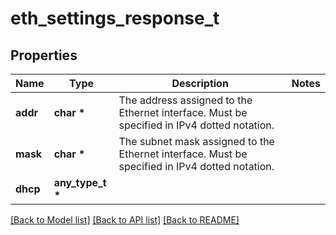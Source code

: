 # eth_settings_response_t

## Properties
Name | Type | Description | Notes
------------ | ------------- | ------------- | -------------
**addr** | **char \*** | The address assigned to the Ethernet interface. Must be specified in IPv4 dotted notation. | 
**mask** | **char \*** | The subnet mask assigned to the Ethernet interface. Must be specified in IPv4 dotted notation. | 
**dhcp** | **any_type_t \*** |  | 

[[Back to Model list]](../README.md#documentation-for-models) [[Back to API list]](../README.md#documentation-for-api-endpoints) [[Back to README]](../README.md)


